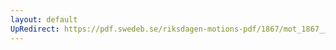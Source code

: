 ```yaml
---
layout: default
UpRedirect: https://pdf.swedeb.se/riksdagen-motions-pdf/1867/mot_1867__ak__00087/mot_1867__ak__00087_001.pdf
---
```


